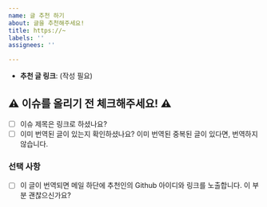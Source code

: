 ```yaml
---
name: 글 추천 하기
about: 글을 추천해주세요!
title: https://~
labels: ''
assignees: ''

---
```


<!-- 추천 감사합니다.👋 -->

- **추천 글 링크**: (작성 필요)

## ⚠️ 이슈를 올리기 전 체크해주세요! ⚠️

<!--아래 체크를 하지 않은 경우 이슈가 삭제될 수 있습니다.-->

- [ ] 이슈 제목은 링크로 하셨나요?
- [ ] 이미 번역된 글이 있는지 확인하셨나요? 이미 번역된 중복된 글이 있다면, 번역하지 않습니다.

### 선택 사항

- [ ] 이 글이 번역되면 메일 하단에 추천인의 Github 아이디와 링크를 노출합니다. 이 부분 괜찮으신가요?
